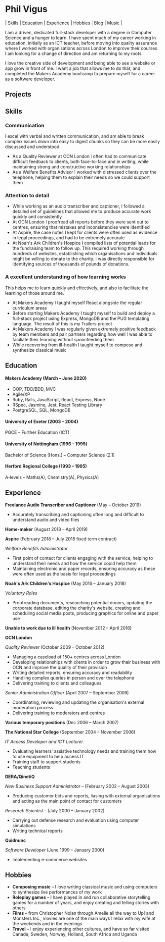 # Phil Vigus

| [Skills](#Skills) | [Education](#Education) | [Experience](#Experience) | [Hobbies](#Hobbies) | [Blog](https://medium.com/@philvigus) | [Music](https://soundcloud.com/philvigus) |

I am a driven, dedicated full-stack developer with a degree in Computer Science and a hunger to learn. I have spent much of my career working in education, initially as an ICT teacher, before moving into quality assurance where I worked with organisations across London to improve their courses. I am looking for a change of direction and am returning to my roots. 

I love the creative side of development and being able to see a website or app grow in front of me. I want a job that allows me to do that, and completed the Makers Academy bootcamp to prepare myself for a career as a software developer.

## Projects



## Skills

### Communication

I excel with verbal and written communication, and am able to break complex issues down into easy to digest chunks so they can be more easily discussed and understood.

* As a Quality Reviewer at OCN London I often had to communicate difficult feedback to clients, both face-to-face and in writing, while maintaining strong and constructive working relationships
* As a Welfare Benefits Advisor I worked with distressed clients over the telephone, helping them to explain their needs so we could support them

### Attention to detail

* While working as an audio transcriber and captioner, I followed a detailed set of guidelines that allowed me to produce accurate work quickly and consistently
* At OCN London I proofread all reports before they were sent out to centres, ensuring that mistakes and inconsistencies were identified
* At Aspire, the case notes I kept for clients were often used as evidence in legal proceedings, and had to be extremely accurate
* At Noah's Ark Children's Hospice I compiled lists of potential leads for the fundraising team to follow up. This required working through hundreds of websites, establishing which organisations and individuals might be willing to donate to the charity. I was directly responsible for identifying sources of thousands of pounds of donations.

### A excellent understanding of how learning works

This helps me to learn quickly and effectively, and also to facilitate the learning of those around me.

* At Makers Academy I taught myself React alongside the regular curriculum areas
* Before starting Makers Academy I taught myself to build and deploy a full-stack project using Express, MongoDB and the PUG templating language. The result of this is my Trailers project
* At Makers Academy I was regularly given extremely positive feedback by team members and pair partners regarding how well I was able to faciliate their learning without spoonfeeding them
* While recovering from ill-health I taught myself to compose and synthesize classical music

## Education

#### Makers Academy (March – June 2020)

- OOP, TDD/BDD, MVC
- Agile/XP
- Ruby, Rails, JavaScript, React, Express, Node
- RSpec, Jasmine, Jest, React Testing Library
- PostgreSQL, SQL, MongoDB

#### University of Exeter (2003 – 2004)

PGCE  – Further Education (ICT)

#### University of Nottingham (1996 – 1999)

Bachelor of Science (Hons.) – Computer Science (2.1)

#### Herford Regional College (1993 – 1995)

A-levels – Maths(A), Chemistry(A), Physics(A)

## Experience

**Freelance Audio Transcriber and Captioner** (May – October 2019) 

- Accurately transcribing and captioning often long and difficult to understand audio and video files

**Home-maker** (August 2018 – April 2019)

**Aspire** (February 2018 – July 2018 fixed term contract)

*Welfare Benefits Administrator*

- First point of contact for clients engaging with the service, helping to understand their needs and how the service could help them
- Maintaining electronic and paper records, ensuring accuracy as these were often used as the basis for legal proceedings

**Noah's Ark Children's Hospice** (May 2016 – January 2018)

*Voluntary Roles*

- Proofreading documents, researching potential donors, updating the corporate database, editing the charity's website, creating and scheduling social media posts, producing graphics for online and paper use

**Unable to work due to ill health** (November 2012 – April 2016)

**OCN London**

*Quality Reviewer* (October 2009 – October 2012)

- Managing a caseload of 150+ centres across London
- Developing relationships with clients in order to grow their business with OCN and improve the quality of their provision
- Writing detailed reports, ensuring accuracy and readability
- Handling complex queries in person and over the telephone
- Delivering training to clients and colleagues

*Senior Administration Officer* (April 2007 – September 2009)

- Coordinating, reviewing and updating the organisation's external moderation process
- Delivering training to moderators and centres

**Various temporary positions** (Dec 2006 – March 2007)

**The National Star College** (September 2004 – November 2006)

*IT Access Developer and ICT Lecturer*

- Evaluating learners' assistive technology needs and training them how to use equipment to help access IT
- Training staff to support students
- Teaching students

**DERA/QinetiQ**

*New Business Support Administrator* – (February 2002 – August 2003)

- Producing customer bids and reports, liasing with external organisations and acting as the main point of contact for customers

*Research Scientist* – (July 2000 – January 2002)

- Carrying out defense research and evaluation using computer simulations
- Writing technical reports

**Quidnunc**

*Software Developer* (June 1999 – January 2000)

- Implementing e-commerce websites

## Hobbies

- **Composing music** – I love writing classical music and using computers to synthesize live performances of my work
- **Roleplay games** – I have played in and run collaborative storytelling games for a number of years, and enjoy creating and telling stories with others
- **Films** – from Christopher Nolan through Amelie all the way to Up! and Monsters Inc., movies are one of the main ways I relax with my wife at the weekends and in the evenings
- **Travel** – I enjoy experiencing other cultures, and have so far visited Canada, Sweden, Norway, Holland, South Africa and Uganda

